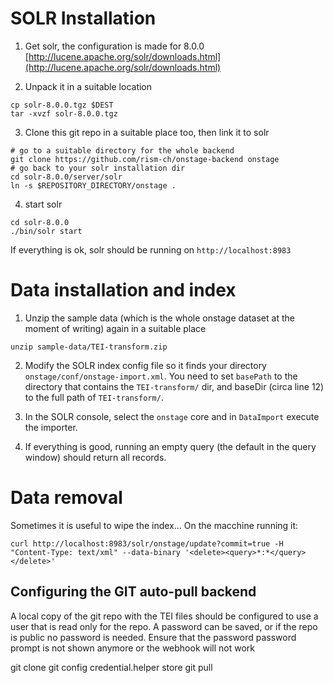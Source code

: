 # SOLR Installation

1) Get solr, the configuration is made for 8.0.0 [http://lucene.apache.org/solr/downloads.html](http://lucene.apache.org/solr/downloads.html)

2) Unpack it in a suitable location
```
cp solr-8.0.0.tgz $DEST
tar -xvzf solr-8.0.0.tgz
```

3) Clone this git repo in a suitable place too, then link it to solr
```
# go to a suitable directory for the whole backend
git clone https://github.com/rism-ch/onstage-backend onstage
# go back to your solr installation dir
cd solr-8.0.0/server/solr
ln -s $REPOSITORY_DIRECTORY/onstage .
```

4) start solr
```
cd solr-8.0.0
./bin/solr start
```

If everything is ok, solr should be running on ```http://localhost:8983```

# Data installation and index

1) Unzip the sample data (which is the whole onstage dataset at the moment of writing) again in a suitable place
```
unzip sample-data/TEI-transform.zip
```

2) Modify the SOLR index config file so it finds your directory ```onstage/conf/onstage-import.xml```. You need to set ```basePath``` to the directory that contains the ```TEI-transform/``` dir, and baseDir (circa line 12) to the full path of ```TEI-transform/```.

3) In the SOLR console, select the ```onstage``` core and in ```DataImport``` execute the importer.

4) If everything is good, running an empty query (the default in the query window) should return all records.

# Data removal

Sometimes it is useful to wipe the index... On the macchine running it:

```
curl http://localhost:8983/solr/onstage/update?commit=true -H "Content-Type: text/xml" --data-binary '<delete><query>*:*</query></delete>'
```

Configuring the GIT auto-pull backend
--------------------------------------

A local copy of the git repo with the TEI files should be configured to use a user that is read only for the repo. A password can be saved, or if the repo is public no password is needed.
Ensure that the password password prompt is not shown anymore or the webhook will not work

git clone <the-repo>
git config credential.helper store
git pull